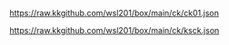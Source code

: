 https://raw.kkgithub.com/wsl201/box/main/ck/ck01.json

https://raw.kkgithub.com/wsl201/box/main/ck/ksck.json
